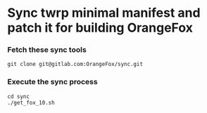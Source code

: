 # Sync twrp minimal manifest and patch it for building OrangeFox

### Fetch these sync tools ###
	git clone git@gitlab.com:OrangeFox/sync.git

### Execute the sync process ##
	cd sync
	./get_fox_10.sh

